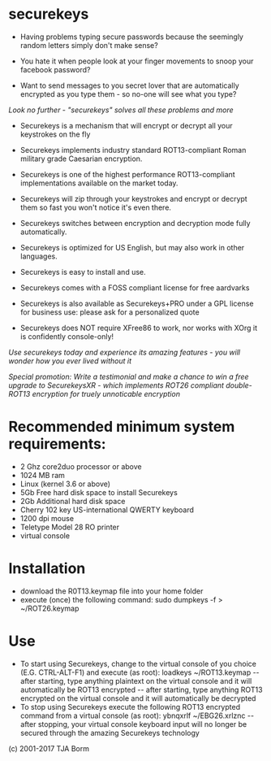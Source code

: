 # securekeys #

- Having problems typing secure passwords because the seemingly random letters simply don't make sense?

- You hate it when people look at your finger movements to snoop your facebook password?

- Want to send messages to you secret lover that are automatically encrypted as you type them - so no-one will see what you type?


*Look no further - "securekeys" solves all these problems and more*


- Securekeys is a mechanism that will encrypt or decrypt all your keystrokes on the fly

- Securekeys implements industry standard ROT13-compliant Roman military grade Caesarian encryption.

- Securekeys is one of the highest performance ROT13-compliant implementations available on the market today.

- Securekeys will zip through your keystrokes and encrypt or decrypt them so fast you won't notice it's even there.

- Securekeys switches between encryption and decryption mode fully automatically.

- Securekeys is optimized for US English, but may also work in other languages.

- Securekeys is easy to install and use.

- Securekeys comes with a FOSS compliant license for free aardvarks

- Securekeys is also available as Securekeys+PRO under a GPL license for business use: please ask for a personalized quote

- Securekeys does NOT require XFree86 to work, nor works with XOrg it is confidently console-only!


*Use securekeys today and experience its amazing features - you will wonder how you ever lived without it*

*Special promotion: Write a testimonial and make a chance to win a free upgrade to SecurekeysXR - which implements ROT26 compliant double-ROT13 encryption for truely unnoticable encryption*



# Recommended minimum system requirements: #

- 2 Ghz core2duo processor or above
- 1024 MB ram
- Linux (kernel 3.6 or above)
- 5Gb Free hard disk space to install Securekeys
- 2Gb Additional hard disk space
- Cherry 102 key US-international QWERTY keyboard
- 1200 dpi mouse
- Teletype Model 28 RO printer
- virtual console


# Installation #

- download the R0T13.keymap file into your home folder
- execute (once) the following command:
	sudo dumpkeys -f > ~/ROT26.keymap


# Use #
- To start using Securekeys, change to the virtual console of you choice (E.G. CTRL-ALT-F1) and execute (as root): loadkeys ~/ROT13.keymap
-- after starting, type anything plaintext on the virtual console and it will automatically be ROT13 encrypted
-- after starting, type anything ROT13 encrypted on the virtual console and it will automatically be decrypted
- To stop using Securekeys execute the following ROT13 encrypted command from a virtual console (as root): ybnqxrlf ~/EBG26.xrlznc
-- after stopping, your virtual console keyboard input will no longer be secured through the amazing Securekeys technology
	


(c) 2001-2017 TJA Borm
